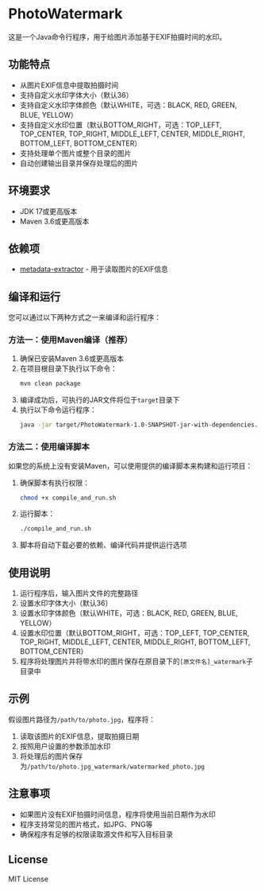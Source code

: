 # PhotoWatermark

这是一个Java命令行程序，用于给图片添加基于EXIF拍摄时间的水印。

## 功能特点
- 从图片EXIF信息中提取拍摄时间
- 支持自定义水印字体大小（默认36）
- 支持自定义水印字体颜色（默认WHITE，可选：BLACK, RED, GREEN, BLUE, YELLOW）
- 支持自定义水印位置（默认BOTTOM_RIGHT，可选：TOP_LEFT, TOP_CENTER, TOP_RIGHT, MIDDLE_LEFT, CENTER, MIDDLE_RIGHT, BOTTOM_LEFT, BOTTOM_CENTER）
- 支持处理单个图片或整个目录的图片
- 自动创建输出目录并保存处理后的图片

## 环境要求
- JDK 17或更高版本
- Maven 3.6或更高版本

## 依赖项
- [metadata-extractor](https://github.com/drewnoakes/metadata-extractor) - 用于读取图片的EXIF信息

## 编译和运行

您可以通过以下两种方式之一来编译和运行程序：

### 方法一：使用Maven编译（推荐）

1. 确保已安装Maven 3.6或更高版本
2. 在项目根目录下执行以下命令：
   ```bash
   mvn clean package
   ```
3. 编译成功后，可执行的JAR文件将位于`target`目录下
4. 执行以下命令运行程序：
   ```bash
   java -jar target/PhotoWatermark-1.0-SNAPSHOT-jar-with-dependencies.jar
   ```

### 方法二：使用编译脚本

如果您的系统上没有安装Maven，可以使用提供的编译脚本来构建和运行项目：

1. 确保脚本有执行权限：
   ```bash
   chmod +x compile_and_run.sh
   ```
2. 运行脚本：
   ```bash
   ./compile_and_run.sh
   ```
3. 脚本将自动下载必要的依赖、编译代码并提供运行选项

## 使用说明
1. 运行程序后，输入图片文件的完整路径
2. 设置水印字体大小（默认36）
3. 设置水印字体颜色（默认WHITE，可选：BLACK, RED, GREEN, BLUE, YELLOW）
4. 设置水印位置（默认BOTTOM_RIGHT，可选：TOP_LEFT, TOP_CENTER, TOP_RIGHT, MIDDLE_LEFT, CENTER, MIDDLE_RIGHT, BOTTOM_LEFT, BOTTOM_CENTER）
5. 程序将处理图片并将带水印的图片保存在原目录下的`[原文件名]_watermark`子目录中

## 示例

假设图片路径为`/path/to/photo.jpg`，程序将：
1. 读取该图片的EXIF信息，提取拍摄日期
2. 按照用户设置的参数添加水印
3. 将处理后的图片保存为`/path/to/photo.jpg_watermark/watermarked_photo.jpg`

## 注意事项
- 如果图片没有EXIF拍摄时间信息，程序将使用当前日期作为水印
- 程序支持常见的图片格式，如JPG、PNG等
- 确保程序有足够的权限读取源文件和写入目标目录

## License
MIT License